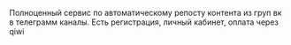 Полноценный сервис по автоматическому репосту контента из груп вк в телеграмм каналы. 
Есть регистрация, личный кабинет, оплата через qiwi
